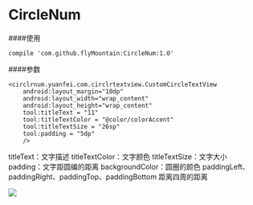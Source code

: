 # CircleNum
####使用

```CircleNum
compile 'com.github.flyMountain:CircleNum:1.0'

```
####参数

```CircleNum
<circlrnum.yuanfei.com.circlrtextview.CustomCircleTextView
    android:layout_margin="10dp"
    android:layout_width="wrap_content"
    android:layout_height="wrap_content"
    tool:titleText = "11"
    tool:titleTextColor = "@color/colorAccent"
    tool:titleTextSize = "26sp"
    tool:padding = "5dp"
    />

```
titleText：文字描述 
titleTextColor：文字颜色 
titleTextSize：文字大小 
padding：文字距圆编的距离 
backgroundColor：圆圈的颜色 
paddingLeft、paddingRight、paddingTop、paddingBottom 距离四周的距离 

![](http://i.imgur.com/M79ytSx.png)



